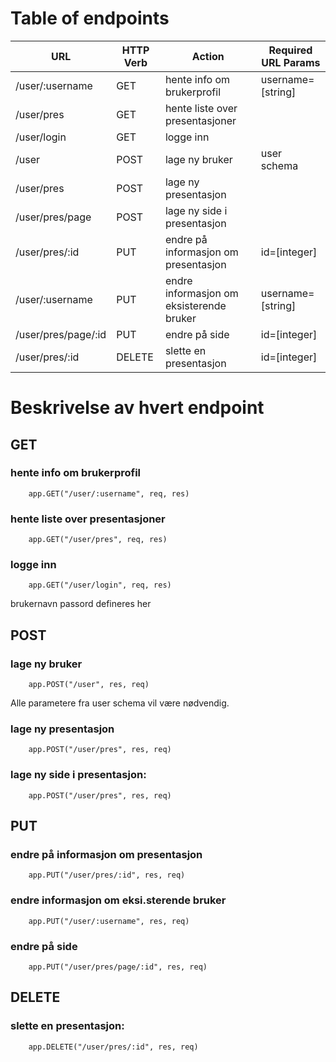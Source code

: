 # Table of endpoints

| URL                 | HTTP Verb | Action                                   | Required URL Params |
|---------------------|-----------|------------------------------------------|---------------------|
| /user/:username     | GET       | hente info om brukerprofil               | username=[string]   |
| /user/pres          | GET       | hente liste over presentasjoner          |                     |
| /user/login         | GET       | logge inn                                |                     |
| /user               | POST      | lage ny bruker                           | user schema         |
| /user/pres          | POST      | lage ny presentasjon                     |                     |
| /user/pres/page     | POST      | lage ny side i presentasjon              |                     |
| /user/pres/:id      | PUT       | endre på informasjon om presentasjon     | id=[integer]        |
| /user/:username     | PUT       | endre informasjon om eksisterende bruker | username=[string]   |
| /user/pres/page/:id | PUT       | endre på side                            | id=[integer]        |
| /user/pres/:id      | DELETE    | slette en presentasjon                   | id=[integer]        |

# Beskrivelse av hvert endpoint


## GET

### hente info om brukerprofil
		app.GET("/user/:username", req, res)

### hente liste over presentasjoner
		app.GET("/user/pres", req, res)

### logge inn
		app.GET("/user/login", req, res)
brukernavn passord defineres her


## POST
### lage ny bruker
		app.POST("/user", res, req)
Alle parametere fra user schema vil være nødvendig.

### lage ny presentasjon
		app.POST("/user/pres", res, req)

### lage ny side i presentasjon:
 		app.POST("/user/pres", res, req)

## PUT
### endre på informasjon om presentasjon
		app.PUT("/user/pres/:id", res, req)

### endre informasjon om eksi.sterende bruker
		app.PUT("/user/:username", res, req)

### endre på side
		app.PUT("/user/pres/page/:id", res, req)


## DELETE
### slette en presentasjon:
		app.DELETE("/user/pres/:id", res, req)
